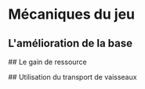 # Mécaniques du jeu

## L'amélioration de la base

## Le gain de ressource

## Utilisation du transport de vaisseaux